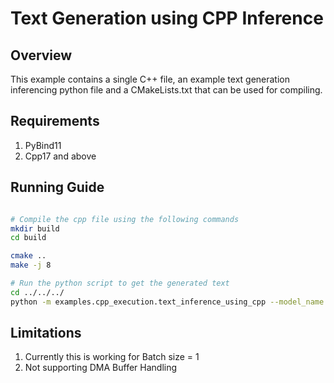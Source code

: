 
# Text Generation using CPP Inference

## Overview
This example contains a single C++ file, an example text generation inferencing python file and a CMakeLists.txt that can be used for compiling.

## Requirements
1. PyBind11
2. Cpp17 and above

## Running Guide
```bash

# Compile the cpp file using the following commands
mkdir build
cd build

cmake ..
make -j 8

# Run the python script to get the generated text
cd ../../../
python -m examples.cpp_execution.text_inference_using_cpp --model_name gpt2 --batch_size 1 --prompt_len 32 --ctx_len 128 --mxfp6 --num_cores 14 --device_group [0] --prompt "My name is" --mos 1 --aic_enable_depth_first

```

## Limitations
1. Currently this is working for Batch size = 1
2. Not supporting DMA Buffer Handling
